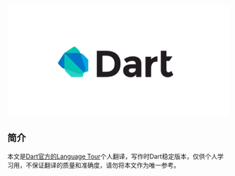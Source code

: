 ![Dart](./res/dart.svg)

## 简介

本文是[Dart官方的Language Tour](https://dart.dev/guides/language/language-tour)个人翻译，写作时Dart稳定版本<Badge text='2.5.1' vertical='middle'/>，仅供个人学习用，不保证翻译的质量和准确度，请勿将本文作为唯一参考。

